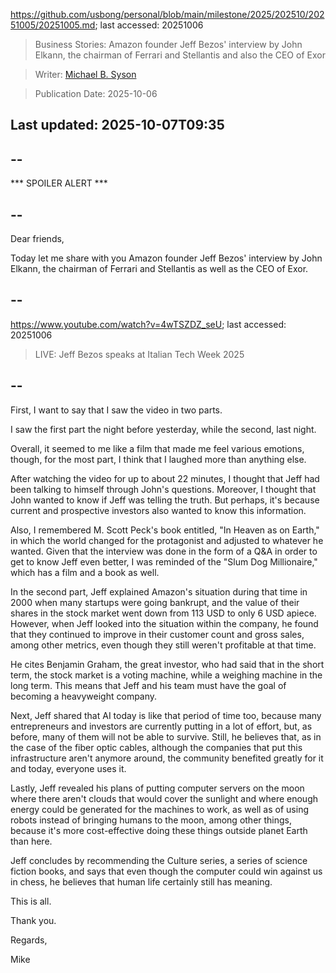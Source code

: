 https://github.com/usbong/personal/blob/main/milestone/2025/202510/20251005/20251005.md; last accessed: 20251006

> Business Stories: Amazon founder Jeff Bezos' interview by John Elkann, the chairman of Ferrari and Stellantis and also the CEO of Exor

> Writer: [Michael B. Syson](https://www.linkedin.com/in/michaelsyson/)

> Publication Date: 2025-10-06

## Last updated: 2025-10-07T09:35

## --

*** SPOILER ALERT ***

## --

Dear friends,

Today let me share with you Amazon founder Jeff Bezos' interview by John Elkann, the chairman of Ferrari and Stellantis as well as the CEO of Exor.

## --

https://www.youtube.com/watch?v=4wTSZDZ_seU; last accessed: 20251006

> LIVE: Jeff Bezos speaks at Italian Tech Week 2025 

## --

First, I want to say that I saw the video in two parts.

I saw the first part the night before yesterday, while the second, last night.

Overall, it seemed to me like a film that made me feel various emotions, though, for the most part, I think that I laughed more than anything else.

After watching the video for up to about 22 minutes, I thought that Jeff had been talking to himself through John's questions. Moreover, I thought that John wanted to know if Jeff was telling the truth. But perhaps, it's because current and prospective investors also wanted to know this information.

Also, I remembered M. Scott Peck's book entitled, "In Heaven as on Earth," in which the world changed for the protagonist and adjusted to whatever he wanted. Given that the interview was done in the form of a Q&A in order to get to know Jeff even better, I was reminded of the "Slum Dog Millionaire," which has a film and a book as well.

In the second part, Jeff explained Amazon's situation during that time in 2000 when many startups were going bankrupt, and the value of their shares in the stock market went down from 113 USD to only 6 USD apiece. However, when Jeff looked into the situation within the company, he found that they continued to improve in their customer count and gross sales, among other metrics, even though they still weren't profitable at that time. 

He cites Benjamin Graham, the great investor, who had said that in the short term, the stock market is a voting machine, while a weighing machine in the long term. This means that Jeff and his team must have the goal of becoming a heavyweight company.

Next, Jeff shared that AI today is like that period of time too, because many entrepreneurs and investors are currently putting in a lot of effort, but, as before, many of them will not be able to survive. Still, he believes that, as in the case of the fiber optic cables, although the companies that put this infrastructure aren't anymore around, the community benefited greatly for it and today, everyone uses it.

Lastly, Jeff revealed his plans of putting computer servers on the moon where there aren't clouds that would cover the sunlight and where enough energy could be generated for the machines to work, as well as of using robots instead of bringing humans to the moon, among other things, because it's more cost-effective doing these things outside planet Earth than here.

Jeff concludes by recommending the Culture series, a series of science fiction books, and says that even though the computer could win against us in chess, he believes that human life certainly still has meaning.

This is all.

Thank you.

Regards,

Mike